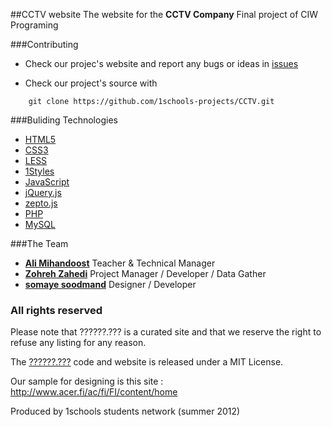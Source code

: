 ##CCTV website 
The website for the **CCTV Company**
Final project of CIW Programing

###Contributing

* Check our projec's website and report any bugs or ideas in [issues](https://github.com/1schools-projects/ciw-pro-20-b-repo/issues)

* Check our project's source with
```
    git clone https://github.com/1schools-projects/CCTV.git
```


###Buliding Technologies
* [HTML5](http://ali.md/wiki/html5)
* [CSS3](http://ali.md/css3ref)
* [LESS](http://lesscss.org/)
* [1Styles](http://ali.md/1styles)
* [JavaScript](http://ali.md/wiki/javascript)
* [jQuery.js](http://ali.md/jquery.js)
* [zepto.js](http://zeptojs.com/)
* [PHP](http://ali.md/php/)
* [MySQL](http://ali.md/wiki/mysql)


###The Team
* [**Ali Mihandoost**](http://github.com/alimd) Teacher  & Technical Manager
* [**Zohreh Zahedi**](http://github.com/zohreh-z) Project Manager / Developer / Data Gather
* [**somaye soodmand**](https://github.com/s-soodmand) Designer / Developer 


### All rights reserved ###
Please note that ??????.??? is a curated site and that we reserve the right to refuse any listing for any reason.

The [??????.???](http://??????.???) code and website is released under a MIT License.

Our sample for designing is this site : http://www.acer.fi/ac/fi/FI/content/home


Produced by 1schools students network (summer 2012)
